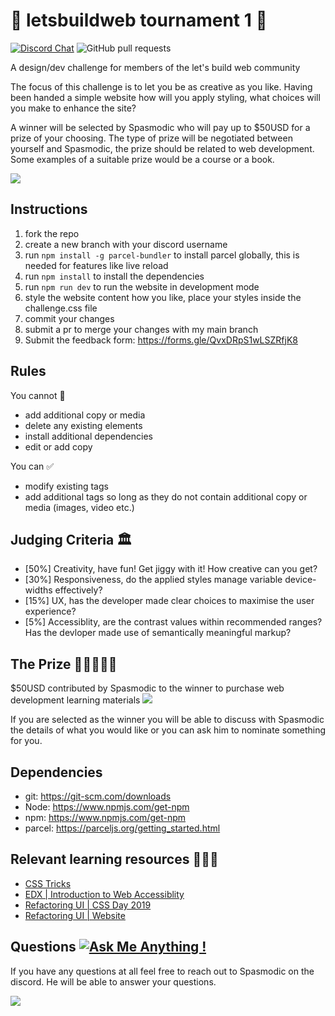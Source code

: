 #  :mega: letsbuildweb tournament 1 :mega:
[![Discord Chat](https://img.shields.io/badge/LetsBuildWeb2020-Come%20join%20our%20discord%20server!-brightgreen)](https://discord.gg/CU2MJJH) ![GitHub pull requests](https://img.shields.io/github/issues-pr/spasmochi/letsbuildweb_tournament_1)

A design/dev challenge for members of the let's build web community

The focus of this challenge is to let you be as creative as you like. Having been handed a simple website how will you apply styling, what choices will you make to enhance the site?

A winner will be selected by Spasmodic who will pay up to $50USD for a prize of your choosing. The type of prize will be negotiated between yourself and Spasmodic, the prize should be related to web development. Some examples of a suitable prize would be a course or a book.

![](https://i.imgur.com/nhAM85f.gif)

## Instructions

1. fork the repo
2. create a new branch with your discord username
3. run `npm install -g parcel-bundler` to install parcel globally, this is needed for features like live reload
4. run `npm install` to install the dependencies
5. run `npm run dev` to run the website in development mode
6. style the website content how you like, place your styles inside the challenge.css file
7. commit your changes
8. submit a pr to merge your changes with my main branch
9. Submit the feedback form: https://forms.gle/QvxDRpS1wLSZRfjK8

## Rules

You cannot :no_entry_sign:
- add additional copy or media 
- delete any existing elements
- install additional dependencies
- edit or add copy


You can  :white_check_mark:
- modify existing tags
- add additional tags so long as they do not contain additional copy or media (images, video etc.)

## Judging Criteria 🏛
- [50%] Creativity, have fun! Get jiggy with it! How creative can you get?
- [30%] Responsiveness, do the applied styles manage variable device-widths effectively?
- [15%] UX, has the developer made clear choices to maximise the user experience?
- [5%] Accessiblity, are the contrast values within recommended ranges? Has the devloper made use of semantically meaningful markup?

## The Prize 📣📣📣📣📣
$50USD contributed by Spasmodic to the winner to purchase web development learning materials
![](https://i.imgur.com/JvmsYW9.gif)


If you are selected as the winner you will be able to discuss with Spasmodic the details of what you would like or you can ask him to nominate something for you.


## Dependencies
- git: https://git-scm.com/downloads
- Node: https://www.npmjs.com/get-npm
- npm: https://www.npmjs.com/get-npm
- parcel: https://parceljs.org/getting_started.html

## Relevant learning resources 👩🏾‍🏫
- [CSS Tricks](https://css-tricks.com)
- [EDX | Introduction to Web Accessiblity](https://www.edx.org/course/web-accessibility-introduction)
- [Refactoring UI | CSS Day 2019](https://www.youtube.com/watch?v=7Z9rrryIOC4&feature=youtu.be)
- [Refactoring UI | Website](https://refactoringui.com/)

## Questions [![Ask Me Anything !](https://img.shields.io/badge/Ask%20me-anything-1abc9c.svg)](https://GitHub.com/Spasmochi/)
If you have any questions at all feel free to reach out to Spasmodic on the discord. He will be able to answer your questions.

![](https://i.imgur.com/Lv3PAta.gif)
